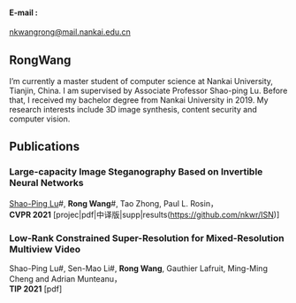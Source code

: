 



#### E-mail : 
nkwangrong@mail.nankai.edu.cn

## RongWang  

I’m currently a master student of computer science at Nankai University, Tianjin, China. I am supervised by Associate Professor Shao-ping Lu. Before that, I received my bachelor degree from Nankai University in 2019. My research interests include 3D image synthesis, content security and computer vision. 


## Publications

### Large-capacity Image Steganography Based on Invertible Neural Networks

[Shao-Ping Lu](https://mmcheng.net/)#,  **Rong Wang**#,  Tao Zhong,  Paul L. Rosin，    
**CVPR 2021** [projec|pdf|中译版|supp|results(https://github.com/nkwr/ISN)] 



### Low-Rank Constrained Super-Resolution for Mixed-Resolution Multiview Video

Shao-Ping Lu#,  Sen-Mao Li#,  **Rong Wang**,  Gauthier Lafruit,  Ming-Ming Cheng and  Adrian Munteanu，  
**TIP 2021** [pdf] 



